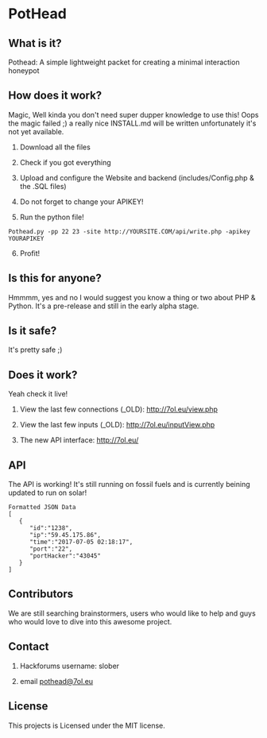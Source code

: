# PotHead
## What is it?
Pothead: A simple lightweight packet for creating a minimal interaction honeypot

## How does it work?
Magic, Well kinda you don't need super dupper knowledge to use this!
Oops the magic failed ;) a really nice INSTALL.md will be written unfortunately it's not yet available.
1) Download all the files 

2) Check if you got everything

3) Upload and configure the Website and backend (includes/Config.php & the .SQL files)

4) Do not forget to change your APIKEY!

5) Run the python file!

```
Pothead.py -pp 22 23 -site http://YOURSITE.COM/api/write.php -apikey YOURAPIKEY
```

6) Profit!

## Is this for anyone?
Hmmmm, yes and no I would suggest you know a thing or two about PHP & Python. 
It's a pre-release and still in the early alpha stage.

## Is it safe?
It's pretty safe ;)

## Does it work?
Yeah check it live!
1) View the last few connections (_OLD): http://7ol.eu/view.php

2) View the last few inputs (_OLD): http://7ol.eu/inputView.php

3) The new API interface: http://7ol.eu/


## API

The API is working! It's still running on fossil fuels and is currently beining updated to run on solar!
```
Formatted JSON Data
[  
   {  
      "id":"1238",
      "ip":"59.45.175.86",
      "time":"2017-07-05 02:18:17",
      "port":"22",
      "portHacker":"43045"
   }
]
```

## Contributors
We are still searching brainstormers, users who would like to help and guys who would love to dive into this awesome project.

## Contact
1) Hackforums username: slober

2) email pothead@7ol.eu


## License
This projects is Licensed under the MIT license.
